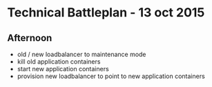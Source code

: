 # Technical Battleplan - 13 oct 2015

## Afternoon
- old / new loadbalancer to maintenance mode
- kill old application containers
- start new application containers
- provision new loadbalancer to point to new application containers
